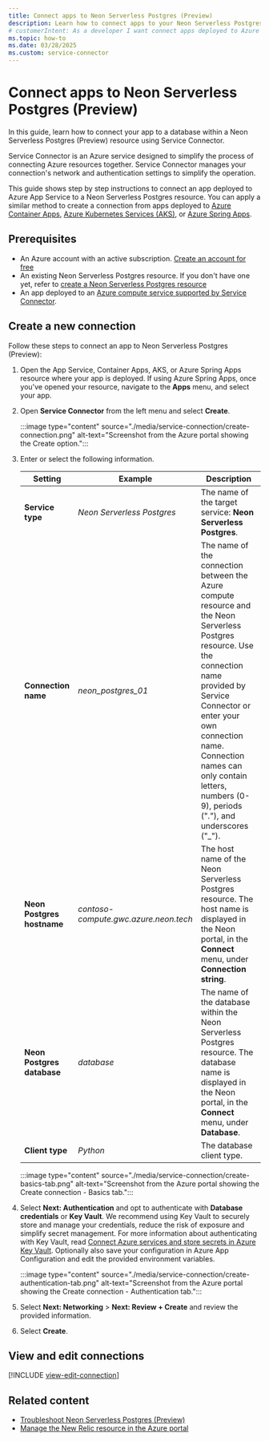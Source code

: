 ```yaml
---
title: Connect apps to Neon Serverless Postgres (Preview)
description: Learn how to connect apps to your Neon Serverless Postgres (Preview) service using Service Connector in Azure.
# customerIntent: As a developer I want connect apps deployed to Azure services, to a Neon Serverless Postgres (Preview) resource.
ms.topic: how-to
ms.date: 03/28/2025
ms.custom: service-connector
---
```


# Connect apps to Neon Serverless Postgres (Preview)

In this guide, learn how to connect your app to a database within a Neon Serverless Postgres (Preview) resource using Service Connector.

Service Connector is an Azure service designed to simplify the process of connecting Azure resources together. Service Connector manages your connection's network and authentication settings to simplify the operation.

This guide shows step by step instructions to connect an app deployed to Azure App Service to a Neon Serverless Postgres resource. You can apply a similar method to create a connection from apps deployed to [Azure Container Apps](/azure/container-apps/quickstart-portal), [Azure Kubernetes Services (AKS)](/azure/aks/learn/quick-kubernetes-deploy-portal), or [Azure Spring Apps](/azure/spring-apps/enterprise/quickstart).

## Prerequisites

* An Azure account with an active subscription. [Create an account for free](https://azure.microsoft.com/free)
* An existing Neon Serverless Postgres resource. If you don't have one yet, refer to [create a Neon Serverless Postgres resource](./create.md)
* An app deployed to an [Azure compute service supported by Service Connector](../../service-connector/overview.md#what-services-are-supported-by-service-connector).

## Create a new connection

Follow these steps to connect an app to Neon Serverless Postgres (Preview):

1. Open the App Service, Container Apps, AKS, or Azure Spring Apps resource where your app is deployed. If using Azure Spring Apps, once you've opened your resource, navigate to the **Apps** menu, and select your app.

1. Open **Service Connector** from the left menu and select **Create**.

     :::image type="content" source="./media/service-connection/create-connection.png" alt-text="Screenshot from the Azure portal showing the Create option.":::

1. Enter or select the following information.

    | Setting                    | Example                       | Description                                                                                                                                                                                                                                                                                       |
    |----------------------------|-------------------------------|---------------------------------------------------------------------------------------------------------------------------------------------------------------------------------------------------------------------------------------------------------------------------------------------------|
    | **Service type**           | *Neon Serverless Postgres*    | The name of the target service: **Neon Serverless Postgres**.                                                                                                                                                                                                                                     |
    | **Connection name**        | *neon_postgres_01*            | The name of the connection between the Azure compute resource and the Neon Serverless Postgres resource. Use the connection name provided by Service Connector or enter your own connection name. Connection names can only contain letters, numbers (0-9), periods ("."), and underscores ("_"). |
    | **Neon Postgres hostname** | *contoso-compute.gwc.azure.neon.tech* | The host name of the Neon Serverless Postgres resource. The host name is displayed in the Neon portal, in the **Connect** menu, under **Connection string**.                                                                                                                              |
    | **Neon Postgres database** | *database*                    | The name of the database within the Neon Serverless Postgres resource. The database name is displayed in the Neon portal, in the **Connect** menu, under **Database**.                                                                                                                            |
    | **Client type**            | *Python*                      | The database client type.                                                                                                                                                                                                                                                                         |
 
     :::image type="content" source="./media/service-connection/create-basics-tab.png" alt-text="Screenshot from the Azure portal showing the Create connection - Basics tab.":::

1. Select **Next: Authentication** and opt to authenticate with **Database credentials** or **Key Vault**. We recommend using Key Vault to securely store and manage your credentials, reduce the risk of exposure and simplify secret management. For more information about authenticating with Key Vault, read [Connect Azure services and store secrets in Azure Key Vault](../../service-connector/tutorial-portal-key-vault.md). Optionally also save your configuration in Azure App Configuration and edit the provided environment variables.

     :::image type="content" source="./media/service-connection/create-authentication-tab.png" alt-text="Screenshot from the Azure portal showing the Create connection - Authentication tab.":::
    
1. Select **Next: Networking** >  **Next: Review + Create**  and  review the provided information.

1. Select **Create**.

## View and edit connections

[!INCLUDE [view-edit-connection](../includes/view-edit-connection.md)]

## Related content

- [Troubleshoot Neon Serverless Postgres (Preview)](troubleshoot.md)
- [Manage the New Relic resource in the Azure portal](manage.md)

